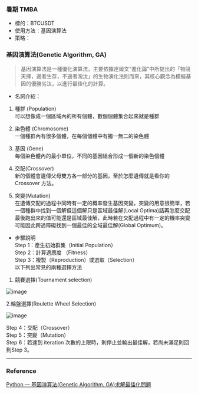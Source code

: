 ### 暑期 TMBA  
* 標的：BTCUSDT
* 使用方法：基因演算法
* 策略：

### 基因演算法(Genetic Algorithm, GA)
> 基因演算法是一種優化演算法，主要依據達爾文“進化論”中所提出的「物競天擇，適者生存，不適者淘汰」的生物演化法則而來，其核心觀念為模擬基因的優勝劣汰，以進行最佳化的計算。
* 名詞介紹：
1. 種群 (Population)\
可以想像成一個區域內的所有個體，數個個體集合起來就是種群

2. 染色體 (Chromosome)\
一個種群內有很多個體，在每個個體中有獨一無二的染色體

3. 基因 (Gene)\
每個染色體內的最小單位，不同的基因組合形成一個新的染色個體

4. 交配(Crossover)\
新的個體會遺傳父母雙方各一部分的基因，至於怎麼遺傳就是看你的 Crossover 方法。

5. 突變(Mutation)\
在遺傳交配的過程中同時有一定的概率發生基因突變，突變的用意很簡單，若一個種群中找到一個解但這個解只是區域最佳解(Local Optima)話再怎麼交配最後跑出來的值可能還是區域最佳解，此時若在交配過程中有一定的機率突變可能因此跨過障礙找到一個最佳的全域最佳解(Global Optimum)。

* 步驟說明\
Step 1：產生初始群集（Initial Population）\
Step 2：計算適應度 （Fitness）\
Step 3：複製（Reproduction）或選取（Selection）\
以下列出常見的兩種選擇方法
1. 競賽選擇(Tournament selection)
   
![image](https://github.com/user-attachments/assets/57752468-180d-48b8-8725-355ea6fdcfa0)

2.輪盤選擇(Roulette Wheel Selection)

![image](https://github.com/user-attachments/assets/18819f08-784b-410e-bc58-d8e5e4021d01)

Step 4：交配（Crossover）\
Step 5：突變（Mutation）\
Step 6：若達到 iteration 次數的上限時，則停止並輸出最佳解，若尚未滿足則回到Step 3。

***
### Reference
[Python — 基因演算法(Genetic Algorithm, GA)求解最佳化問題](https://medium.com/hunter-cheng/python-%E5%9F%BA%E5%9B%A0%E6%BC%94%E7%AE%97%E6%B3%95-genetic-algorithm-ga-%E6%B1%82%E8%A7%A3%E6%9C%80%E4%BD%B3%E5%8C%96%E5%95%8F%E9%A1%8C-b7e6d635922)

